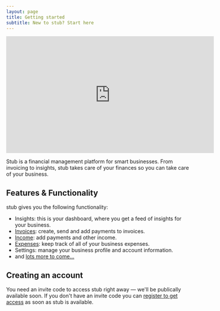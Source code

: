 ```yaml
---
layout: page
title: Getting started
subtitle: New to stub? Start here
---
```


<div class="video">
    <iframe width="560" height="315" src="https://www.youtube.com/embed/bUBMDWy0-S8" frameborder="0" allow="accelerometer; autoplay; encrypted-media; gyroscope; picture-in-picture" allowfullscreen></iframe>
</div>

<p class="intro">Stub is a financial management platform for smart businesses. From invoicing to insights, stub takes care of your finances so you can take care of your business.</p>

## Features & Functionality 

stub gives you the following functionality:

- Insights: this is your dashboard, where you get a feed of insights for your business.
- [Invoices](/invoices): create, send and add payments to invoices.
- [Income](/income-and-expenses): add payments and other income.
- [Expenses](/income-and-expenses): keep track of all of your business expenses.
- Settings: manage your business profile and account information.
- and [lots more to come...](https://beta.stub.africa/building-stub)

## Creating an account

You need an invite code to access stub right away — we'll be publically available soon. If you don't have an invite code you can [register to get access](https://stub.africa) as soon as stub is available.
